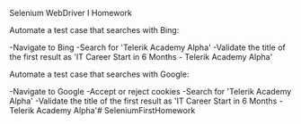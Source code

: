 Selenium WebDriver I Homework

Automate a test case that searches with Bing:

-Navigate to Bing
-Search for 'Telerik Academy Alpha'
-Validate the title of the first result as 'IT Career Start in 6 Months - Telerik Academy Alpha'

Automate a test case that searches with Google:

-Navigate to Google
-Accept or reject cookies
-Search for 'Telerik Academy Alpha'
-Validate the title of the first result as 'IT Career Start in 6 Months - Telerik Academy Alpha'# SeleniumFirstHomework